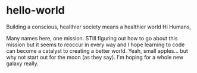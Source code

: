 # hello-world
Building a conscious, healthier society means a healthier world
Hi Humans,

Many names here, one mission. STIll figuring out how to go about this mission but it seems to reoccur in every way and I hope learning to code can become a catalyst to creating a better world. Yeah, small apples... but why not start out for the moon (as they say). I'm hoping for a whole new galaxy really.
